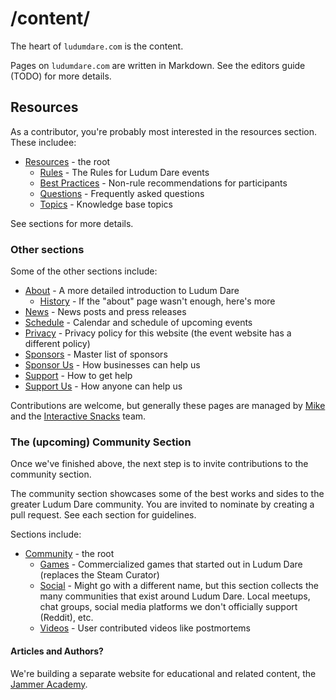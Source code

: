 # /content/
The heart of `ludumdare.com` is the content.

Pages on `ludumdare.com` are written in Markdown. See the editors guide (TODO) for more details.


## Resources
As a contributor, you're probably most interested in the resources section. These includee:

* [Resources](resources) - the root
  * [Rules](resources/rules) - The Rules for Ludum Dare events
  * [Best Practices](resources/best-practices) - Non-rule recommendations for participants
  * [Questions](resources/questions) - Frequently asked questions
  * [Topics](resources/topics) - Knowledge base topics

See sections for more details.


### Other sections
Some of the other sections include:

* [About](about) - A more detailed introduction to Ludum Dare
  * [History](about/history) - If the "about" page wasn't enough, here's more
* [News](news) - News posts and press releases
* [Schedule](schedule) - Calendar and schedule of upcoming events
* [Privacy](privacy) - Privacy policy for this website (the event website has a different policy)
* [Sponsors](sponsors) - Master list of sponsors
* [Sponsor Us](sponsor-us) - How businesses can help us
* [Support](support) - How to get help
* [Support Us](sponsor-us) - How anyone can help us

Contributions are welcome, but generally these pages are managed by [Mike](https://github.com/mikekasprzak) and the [Interactive Snacks](https://github.com/InteractiveSnacks) team.


### The (upcoming) Community Section
Once we've finished above, the next step is to invite contributions to the community section.

The community section showcases some of the best works and sides to the greater Ludum Dare community. You are invited to nominate by creating a pull request. See each section for guidelines.

Sections include:

* [Community](community) - the root
  * [Games](community/games) - Commercialized games that started out in Ludum Dare (replaces the Steam Curator)
  * [Social](community/social) - Might go with a different name, but this section collects the many communities that exist around Ludum Dare. Local meetups, chat groups, social media platforms we don't officially support (Reddit), etc.
  * [Videos](community/videos) - User contributed videos like postmortems 


#### Articles and Authors?
We're building a separate website for educational and related content, the [Jammer Academy](https://github.com/JammerAcademy).
